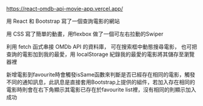 https://react-omdb-api-movie-app.vercel.app/

用 React 和 Bootstrap 寫了一個查詢電影的網站

用 CSS 寫了簡單的動畫，用flexbox 做了一個可左右拉動的Swiper

利用 fetch 函式串接 OMDb API 的資料庫， 可在搜索框中動態搜尋電影， 也可把查詢的電影加到我的最愛，用 localStorage 紀錄我的最愛的電影將其儲存至瀏覽器裡

新增電影到favourite時會觸發isSame函數來判斷是否已經存在相同的電影，觸發不同的通知訊息，此訊息是直接套用Bootstrap上提供的組件，若加入存在相同的電影時則會在右下角顯示其電影已存在於favourite list裡，沒有相同的則顯示加入成功
